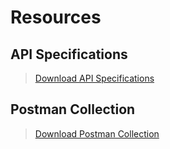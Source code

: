 # Resources

## API Specifications

<!-- theme: info -->  
> [Download API Specifications](https://github.com/Fiserv/tenants-data/raw/develop/assets/data-commerce-solutions_spec.zip)

## Postman Collection

<!-- theme: info -->  
> [Download Postman Collection](https://github.com/Fiserv/tenants-data/raw/develop/assets/data-commerce-solutions_postman.zip)

<!--
[Banking Hub - Finxact - Trial Plan Postman Collection.zip](https://github.com/Fiserv/banking-hub/files/12461848/Banking.Hub.-.Finxact.-.Trial.Plan.Postman.Collection.zip)
FNX postman old:   https://github.com/Fiserv/banking-hub/files/12359747/Banking.Hub.-.Finxact.-.Trial.Plan.Postman.Collection.zip
## API Specifications
  [![downoad-icon-BH]][BH]  
## Postman Collection
  [![downoad-icon-PRM]][PRM]      [![downoad-icon-SIG]][SIG]  
[downoad-icon-PRM]: https://github.com/Fiserv/banking-hub/assets/81968767/934da291-c743-41cb-9325-16cf2c8d7bda
[PRM]: https://github.com/Fiserv/banking-hub/files/11728540/Banking.Hub.-.Premier.-.Trial.Plan.Postman.Collection.zip
[downoad-icon-SIG]: https://github.com/Fiserv/banking-hub/assets/81968767/b4c09878-6e73-4e9e-9171-74bcd3e4f8b6
[SIG]: https://github.com/Fiserv/banking-hub/files/11710490/Banking.Hub.-.Signature.-.Trial.Plan.Postman.Collection.zip
[downoad-icon-BH]: https://github.com/Fiserv/banking-hub/assets/81968767/4c31d642-7574-413e-b02e-32f7ad1ae504
[BH]: https://github.com/Fiserv/banking-hub/files/11222397/esf-service-swagger-release-11.0.0.2023.1.zip

-->
